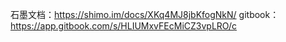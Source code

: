 石墨文档：https://shimo.im/docs/XKq4MJ8jbKfogNkN/ 
gitbook：https://app.gitbook.com/s/HLIUMxvFEcMiCZ3vpLRO/c
